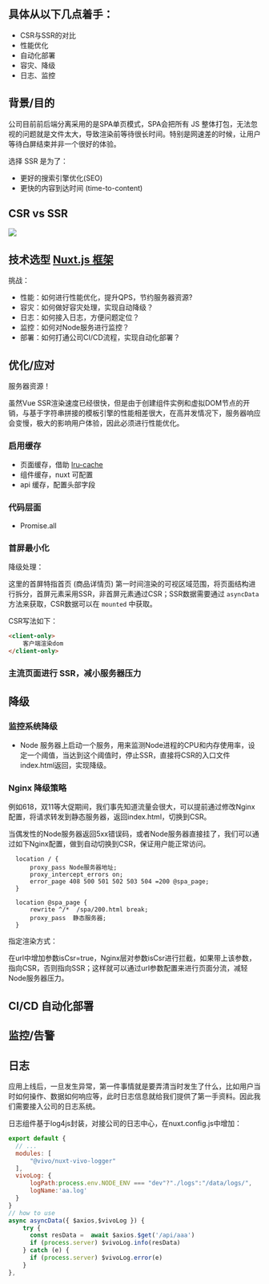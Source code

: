 ## 具体从以下几点着手：
- CSR与SSR的对比
- 性能优化
- 自动化部署
- 容灾、降级
- 日志、监控

## 背景/目的

公司目前前后端分离采用的是SPA单页模式，SPA会把所有 JS 整体打包，无法忽视的问题就是文件太大，导致渲染前等待很长时间。特别是网速差的时候，让用户等待白屏结束并非一个很好的体验。

选择 SSR 是为了：
- 更好的搜索引擎优化(SEO)
- 更快的内容到达时间 (time-to-content)

## CSR vs SSR

![](https://p1-juejin.byteimg.com/tos-cn-i-k3u1fbpfcp/1127d23bbb7641639721fb3df897e9b2~tplv-k3u1fbpfcp-watermark.image)

## 技术选型 [Nuxt.js 框架](https://nuxtjs.org/)

挑战：
- 性能：如何进行性能优化，提升QPS，节约服务器资源? 
- 容灾：如何做好容灾处理，实现自动降级？
- 日志：如何接入日志，方便问题定位？ 
- 监控：如何对Node服务进行监控？ 
- 部署：如何打通公司CI/CD流程，实现自动化部署？

## 优化/应对

服务器资源！

虽然Vue SSR渲染速度已经很快，但是由于创建组件实例和虚拟DOM节点的开销，与基于字符串拼接的模板引擎的性能相差很大，在高并发情况下，服务器响应会变慢，极大的影响用户体验，因此必须进行性能优化。

### 启用缓存
- 页面缓存，借助 [lru-cache](https://www.npmjs.com/package/lru-cache)
- 组件缓存，nuxt 可配置
- api 缓存，配置头部字段

### 代码层面
- Promise.all

### 首屏最小化

降级处理：

这里的首屏特指首页 (商品详情页) 第一时间渲染的可视区域范围，将页面结构进行拆分，首屏元素采用SSR，非首屏元素通过CSR；SSR数据需要通过 `asyncData` 方法来获取，CSR数据可以在 `mounted` 中获取。

CSR写法如下：

```html
<client-only>
    客户端渲染dom
</client-only>
```

### 主流页面进行 SSR，减小服务器压力

## 降级

### 监控系统降级

- Node 服务器上启动一个服务，用来监测Node进程的CPU和内存使用率，设定一个阈值，当达到这个阈值时，停止SSR，直接将CSR的入口文件index.html返回，实现降级。
### Nginx 降级策略

例如618，双11等大促期间，我们事先知道流量会很大，可以提前通过修改Nginx配置，将请求转发到静态服务器，返回index.html，切换到CSR。

当偶发性的Node服务器返回5xx错误码，或者Node服务器直接挂了，我们可以通过如下Nginx配置，做到自动切换到CSR，保证用户能正常访问。

```
  location / {
      proxy_pass Node服务器地址;
      proxy_intercept_errors on;
      error_page 408 500 501 502 503 504 =200 @spa_page;  
  }

  location @spa_page {
      rewrite ^/*  /spa/200.html break;
      proxy_pass  静态服务器;
  }
```

指定渲染方式：

在url中增加参数isCsr=true，Nginx层对参数isCsr进行拦截，如果带上该参数，指向CSR，否则指向SSR；这样就可以通过url参数配置来进行页面分流，减轻Node服务器压力。

## CI/CD 自动化部署

## 监控/告警

## 日志

应用上线后，一旦发生异常，第一件事情就是要弄清当时发生了什么，比如用户当时如何操作、数据如何响应等，此时日志信息就给我们提供了第一手资料。因此我们需要接入公司的日志系统。

日志组件基于log4js封装，对接公司的日志中心，在nuxt.config.js中增加：

```js
export default {
  // ...
  modules: [
      "@vivo/nuxt-vivo-logger"
  ],
  vivoLog: {
      logPath:process.env.NODE_ENV === "dev"?"./logs":"/data/logs/",
      logName:'aa.log'
  }
}
// how to use
async asyncData({ $axios,$vivoLog }) {
    try {
      const resData =  await $axios.$get('/api/aaa')
      if (process.server) $vivoLog.info(resData)
    } catch (e) {
      if (process.server) $vivoLog.error(e)
    }
},
```


  
